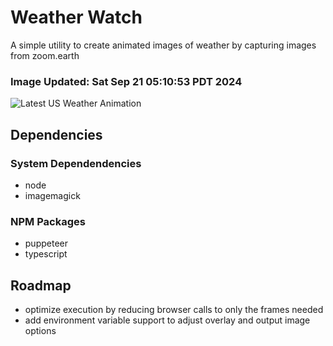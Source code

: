 # Weather Watch

A simple utility to create animated images of weather by capturing images from zoom.earth

### Image Updated: Sat Sep 21 05:10:53 PDT 2024

![Latest US Weather Animation](animations/2024-09-21.webp)

## Dependencies
### System Dependendencies
* node
* imagemagick
### NPM Packages
* puppeteer
* typescript

## Roadmap
* optimize execution by reducing browser calls to only the frames needed
* add environment variable support to adjust overlay and output image options
